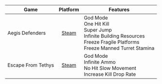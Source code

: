 Game              | Platform                                            | Features
------------------|:---------------------------------------------------:|---------
Aegis Defenders   | [Steam](https://store.steampowered.com/app/371140)| God Mode<br>One Hit Kill<br>Super Jump<br>Infinite Building Resources<br>Freeze Fragile Platforms<br>Freeze Manned Turret Stamina
Escape From Tethys| [Steam](https://store.steampowered.com/app/822540)| God Mode<br>Infinite Ammo<br>No Hit Slow Movement <br>Increase Kill Drop Rate
